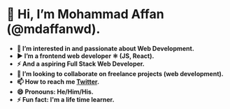 # 👋 Hi, I’m Mohammad Affan (@mdaffanwd).
- __👀 I’m interested in and passionate about Web Development.__
- __▶️ I’m a frontend web developer ⚛️ (JS, React).__
- __⚡ And a aspiring Full Stack Web Developer.__
- __💞️ I’m looking to collaborate on freelance projects (web development).__
- __📫 How to reach me [Twitter](https://twitter.com/mdaffan_codes).__
- __😄 Pronouns: He/Him/His.__
- __⚡ Fun fact: I'm a life time learner.__

<!---
mdaffanwd/mdaffanwd is a ✨ special ✨ repository because its `README.md` (this file) appears on your GitHub profile.
You can click the Preview link to take a look at your changes.
--->
